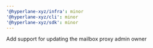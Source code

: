 ```yaml
---
'@hyperlane-xyz/infra': minor
'@hyperlane-xyz/cli': minor
'@hyperlane-xyz/sdk': minor
---
```


Add support for updating the mailbox proxy admin owner
